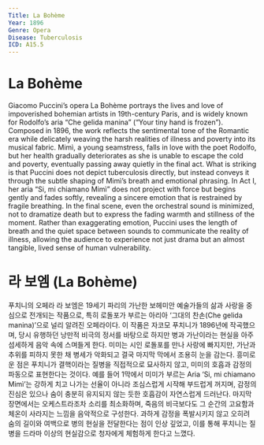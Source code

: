 ```yaml
---
Title: La Bohème
Year: 1896
Genre: Opera
Disease: Tuberculosis
ICD: A15.5
---
```


# La Bohème

Giacomo Puccini’s opera La Bohème portrays the lives and love of impoverished bohemian artists in 19th-century Paris, and is widely known for Rodolfo’s aria “Che gelida manina” (“Your tiny hand is frozen”). Composed in 1896, the work reflects the sentimental tone of the Romantic era while delicately weaving the harsh realities of illness and poverty into its musical fabric. Mimì, a young seamstress, falls in love with the poet Rodolfo, but her health gradually deteriorates as she is unable to escape the cold and poverty, eventually passing away quietly in the final act. What is striking is that Puccini does not depict tuberculosis directly, but instead conveys it through the subtle shaping of Mimì’s breath and emotional phrasing. In Act I, her aria “Si, mi chiamano Mimì” does not project with force but begins gently and fades softly, revealing a sincere emotion that is restrained by fragile breathing. In the final scene, even the orchestral sound is minimized, not to dramatize death but to express the fading warmth and stillness of the moment. Rather than exaggerating emotion, Puccini uses the length of breath and the quiet space between sounds to communicate the reality of illness, allowing the audience to experience not just drama but an almost tangible, lived sense of human vulnerability.

# 라 보엠 (La Bohème)

푸치니의 오페라 라 보엠은 19세기 파리의 가난한 보헤미안 예술가들의 삶과 사랑을 중심으로 전개되는 작품으로, 특히 로돌포가 부르는 아리아 ‘그대의 찬손(Che gelida manina)’으로 널리 알려진 오페라이다. 이 작품은 자코모 푸치니가 1896년에 작곡했으며, 당시 유행하던 낭만적 비극의 정서를 바탕으로 하지만 병과 가난이라는 현실을 아주 섬세하게 음악 속에 스며들게 한다. 미미는 시인 로돌포를 만나 사랑에 빠지지만, 가난과 추위를 피하지 못한 채 병세가 악화되고 결국 마지막 막에서 조용히 눈을 감는다. 흥미로운 점은 푸치니가 결핵이라는 질병을 직접적으로 묘사하지 않고, 미미의 호흡과 감정의 파동으로 표현한다는 것이다. 예를 들어 1막에서 미미가 부르는 Aria ‘Si, mi chiamano Mimì’는 강하게 치고 나가는 선율이 아니라 조심스럽게 시작해 부드럽게 꺼지며, 감정의 진심은 있으나 숨이 충분히 유지되지 않는 듯한 호흡감이 자연스럽게 드러난다. 마지막 장면에서는 오케스트라조차 소리를 최소화하며, 죽음의 비극보다도 그 순간의 고요함과 체온이 사라지는 느낌을 음악적으로 구성한다. 과하게 감정을 폭발시키지 않고 오히려 숨의 길이와 여백으로 병의 현실을 전달한다는 점이 인상 깊었고, 이를 통해 푸치니는 질병을 드라마 이상의 현실감으로 청자에게 체험하게 한다고 느꼈다.
